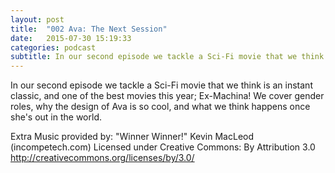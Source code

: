 ```yaml
---
layout: post
title:  "002 Ava: The Next Session"
date:   2015-07-30 15:19:33
categories: podcast
subtitle: In our second episode we tackle a Sci-Fi movie that we think is an instant classic, and one of the best movies this year; Ex-Machina! We cover gender roles, why the design of Ava is so cool, and  what we think happens once she's out in the world.
---
```


In our second episode we tackle a Sci-Fi movie that we think is an instant classic, and one of the best movies this year; Ex-Machina! We cover gender roles, why the design of Ava is so cool, and  what we think happens once she's out in the world.


Extra Music provided by:
"Winner Winner!" Kevin MacLeod (incompetech.com)
Licensed under Creative Commons: By Attribution 3.0
http://creativecommons.org/licenses/by/3.0/
